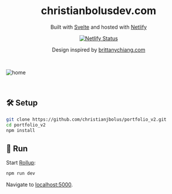 <h1 align="center">
  christianbolusdev.com
</h1>

<p align="center">
   Built with <a href="https://svelte.dev/" target="_blank">Svelte</a> and hosted with <a href="https://www.netlify.com/" target="_blank">Netlify</a>
</p>

<div align="center">

[![Netlify Status](https://api.netlify.com/api/v1/badges/30486adc-2ecc-44cc-8787-afe3c3ae935d/deploy-status)](https://app.netlify.com/sites/christianbolusdev/deploys)

</div>
<p align="center">Design inspired by <a href="https://brittanychiang.com/" target="_blank">brittanychiang.com</a></p>
<br>

![home](https://res.cloudinary.com/ditt6ekpx/image/upload/v1636509311/meta_images/portfolio_v2_zrmyig.png)

<br>

## 🛠 Setup

```bash
git clone https://github.com/christianjbolus/portfolio_v2.git
cd portfolio_v2
npm install
```

## 🚀 Run
Start [Rollup](https://rollupjs.org):

```bash
npm run dev
```

Navigate to [localhost:5000](http://localhost:5000).
